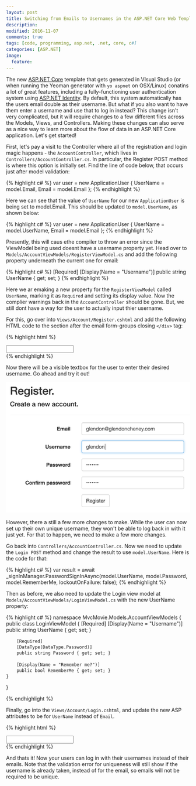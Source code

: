 ```yaml
---
layout: post
title: Switching from Emails to Usernames in the ASP.NET Core Web Template
description: 
modified: 2016-11-07
comments: true
tags: [code, programming, asp.net, .net, core, c#]
categories: [ASP.NET]
image:
  feature: 
---
```


The new [ASP.NET Core](https://docs.asp.net/en/latest/intro.html) template that gets generated in VIsual Studio (or when running the Yeoman generator with `yo aspnet` on OSX/Linux) conatins a lot of great features, including a fully-functioning user authentication system using [ASP.NET Identity](https://docs.asp.net/en/latest/security/authentication/identity.html). By default, this system automatically has the users email double as their username. But what if you also want to have them enter a username and use that to log in instead? This change isn't very complicated, but it will require changes to a few different files across the Models, Views, and Controllers. Making these changes can also serve as a nice way to learn more about the flow of data in an ASP.NET Core application. Let's get started! 

<!-- more -->

First, let's pay a visit to the Controller where all of the registration and login magic happens - the `AccountController`, which lives in `Controllers/AccountController.cs`. In particular, the Register POST method is where this option is initially set. Find the line of code below, that occurs just after model validation:

{% highlight c# %}
var user = new ApplicationUser { UserName = model.Email, Email = model.Email };
{% endhighlight %}

Here we can see that the value of `UserName` for our new `ApplicationUser` is being set to model.Email. This should be updated to `model.UserName`, as shown below:

{% highlight c# %}
var user = new ApplicationUser { UserName = model.UserName, Email = model.Email };
{% endhighlight %}


Presently, this will caus ethe compiler to throw an error since the ViewModel being used doesnt have a username property yet. Head over to `Models/AccountViewModels/RegisterViewModel.cs` and add the following property underneath the current one for email:

{% highlight c# %}
[Required]
[Display(Name = "Username")]
public string UserName { get; set; }
{% endhighlight %}

Here we ar emaking a new property for the `RegisterViewModel` called `UserName`, marking it as `Required` and setting its display value. Now the complier warnings back in the `AccountController` should be gone. But, we still dont have a way for the user to actually input thier username. 

For this, go over into `Views/Account/Register.cshtml` and add the following HTML code to the section after the email form-groups closing `</div>` tag:

{% highlight html %}
<div class="form-group">
    <label asp-for="UserName" class="col-md-2 control-label"></label>
    <div class="col-md-10">
        <input asp-for="UserName" class="form-control" />
        <span asp-validation-for="UserName" class="text-danger"></span>
    </div>
</div>
{% endhighlight %}

Now there will be a visible textbox for the user to enter their desired username. Go ahead and try it out!

![Register screenshot](/images/post-images/register-screen.png)

However, there a still a few more changes to make. While the user can now set up their own unique username, they won't be able to log back in with it just yet. For that to happen, we need to make a few more changes. 

Go back into `Controllers/AccountController.cs`. Now we need to update the `Login POST` method and change the result to use `model.UserName`. Here is the code for that:

{% highlight c# %}
var result = await _signInManager.PasswordSignInAsync(model.UserName, model.Password, 
                    model.RememberMe, lockoutOnFailure: false);
{% endhighlight %}

Then as before, we also need to update the Login view model at `Models/AccountViewModels/LoginViewModel.cs` with the new UserName property:

{% highlight c# %}
namespace MvcMovie.Models.AccountViewModels
{
    public class LoginViewModel
    {
        [Required]
        [Display(Name = "Username")]
        public string UserName { get; set; }

        [Required]
        [DataType(DataType.Password)]
        public string Password { get; set; }

        [Display(Name = "Remember me?")]
        public bool RememberMe { get; set; }
    }
}

{% endhighlight %}

Finally, go into the `Views/Account/Login.cshtml`, and update the new ASP attributes to be for `UserName` instead of `Email`. 

{% highlight html %}
<div class="form-group">
    <label asp-for="UserName" class="col-md-2 control-label"></label>
    <div class="col-md-10">
        <input asp-for="UserName" class="form-control" />
        <span asp-validation-for="UserName" class="text-danger"></span>
    </div>
</div>
{% endhighlight %}

And thats it! Now your users can log in with their usernames instead of their emails. Note that the validation error for uniqueness will still show if the username is already taken, instead of for the email, so emails will not be required to be unique. 

